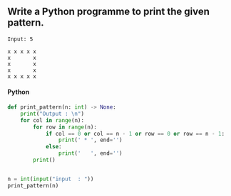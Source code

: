 ## Write a Python programme to print the given pattern.

```
Input: 5
```

```
x x x x x
x       x
x       x
x       x
x x x x x

```

<CodeBlock slots="heading, code" repeat="1" languages="Python" />

#### Python

```python
def print_pattern(n: int) -> None:
    print("Output : \n")
    for col in range(n):
        for row in range(n):
            if col == 0 or col == n - 1 or row == 0 or row == n - 1:
                print(' * ', end='')
            else:
                print('   ', end='')
        print()


n = int(input("input  : "))
print_pattern(n)
```

